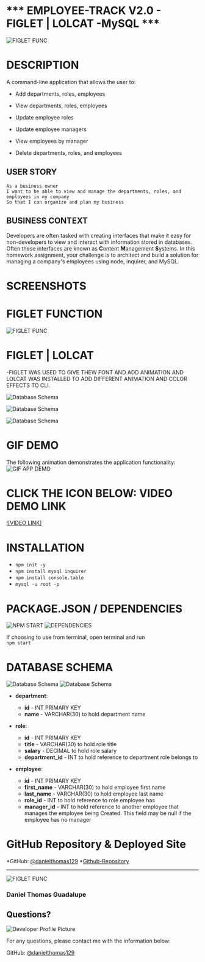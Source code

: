 # *** EMPLOYEE-TRACK V2.0 - FIGLET | LOLCAT -MySQL ***
![FIGLET FUNC](Assets/tech.png)
# DESCRIPTION
A command-line application that allows the user to:

  * Add departments, roles, employees

  * View departments, roles, employees

  * Update employee roles

  * Update employee managers

  * View employees by manager

  * Delete departments, roles, and employees
## USER STORY
```
As a business owner
I want to be able to view and manage the departments, roles, and employees in my company
So that I can organize and plan my business
```
## BUSINESS CONTEXT
Developers are often tasked with creating interfaces that make it easy for non-developers to view and interact with information stored in databases. Often these interfaces are known as **C**ontent **M**anagement **S**ystems. In this homework assignment, your challenge is to architect and build a solution for managing a company's employees using node, inquirer, and MySQL.

# SCREENSHOTS 

# FIGLET FUNCTION
![FIGLET FUNC](Assets/rfunc.png)

# FIGLET | LOLCAT
-FIGLET WAS USED TO GIVE THEW FONT AND ADD ANIMATION AND LOLCAT WAS INSTALLED TO ADD DIFFERENT ANIMATION AND COLOR EFFECTS TO CLI. 

![Database Schema](Assets/r1.png)


![Database Schema](Assets/r2.png)


![Database Schema](Assets/r3.png)

# GIF DEMO
The following animation demonstrates the application functionality:
![GIF APP DEMO](Assets/Employee-Track-v20-Filgetlolcat.gif)
# CLICK THE ICON BELOW: VIDEO DEMO LINK

[![VIDEO LINK]](https://drive.google.com/file/d/150QyniljzMkjGY1_6FkZ89qGTemecaQY/view)

# INSTALLATION

* ```npm init -y```
* ```npm install mysql inquirer```
* ```npm install console.table```
* ```mysql -u root -p```

# PACKAGE.JSON / DEPENDENCIES 
![NPM START](Assets/pjson.png)
![DEPENDENCIES](Assets/depend.png)

If choosing to use from terminal, open terminal and run    
```npm start```   
# DATABASE SCHEMA

![Database Schema](Assets/schema.png)
![Database Schema](Assets/WB.png)

* **department**:

  * **id** - INT PRIMARY KEY
  * **name** - VARCHAR(30) to hold department name

* **role**:

  * **id** - INT PRIMARY KEY
  * **title** -  VARCHAR(30) to hold role title
  * **salary** -  DECIMAL to hold role salary
  * **department_id** -  INT to hold reference to department role belongs to

* **employee**:

  * **id** - INT PRIMARY KEY
  * **first_name** - VARCHAR(30) to hold employee first name
  * **last_name** - VARCHAR(30) to hold employee last name
  * **role_id** - INT to hold reference to role employee has
  * **manager_id** - INT to hold reference to another employee that manages the employee being Created. This field may be null if the employee has no manager
  
# GitHub Repository & Deployed Site
*GitHub: [@danielthomas129](https://github.com/danielthomas129/EMPLOYEE-TRACKER-MySQL)
*[Github-Repository](https://github.com/danielthomas129/EMPLOYEE-TRACKER-MySQL)

- - -
![FIGLET FUNC](Assets/dg.png)
### Daniel Thomas Guadalupe
  
  ## Questions?
  
  ![Developer Profile Picture](https://avatars3.githubusercontent.com/u/74033385?v=4) 
  
  For any questions, please contact me with the information below:
 
  GitHub: [@danielthomas129](https://api.github.com/users/danielthomas129)
